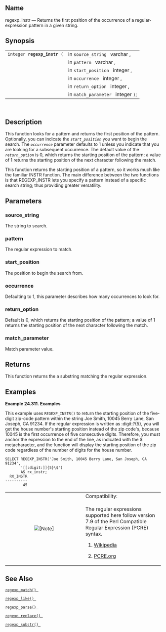 <div>

<div>

</div>

<div>

## Name

regexp_instr — Returns the first position of the occurrence of a
regular-expression pattern in a given string.

</div>

<div>

## Synopsis

<div>

|                                  |                                    |
|----------------------------------|------------------------------------|
| `integer `**`regexp_instr`**` (` | in `source_string ` varchar ,      |
|                                  | in `pattern ` varchar ,            |
|                                  | in `start_position ` integer ,     |
|                                  | in `occurrence ` integer ,         |
|                                  | in `return_option ` integer ,      |
|                                  | in `match_parameter ` integer `)`; |

<div>

 

</div>

</div>

</div>

<div>

## Description

This function looks for a pattern and returns the first position of the
pattern. Optionally, you can indicate the *`start_position`* you want to
begin the search. The *`occurrence`* parameter defaults to 1 unless you
indicate that you are looking for a subsequent occurrence. The default
value of the *`return_option`* is 0, which returns the starting position
of the pattern; a value of 1 returns the starting position of the next
character following the match.

This function returns the starting position of a pattern, so it works
much like the familiar INSTR function. The main difference between the
two functions is that REGEXP_INSTR lets you specify a pattern instead of
a specific search string; thus providing greater versatility.

</div>

<div>

## Parameters

<div>

### source_string

The string to search.

</div>

<div>

### pattern

The regular expression to match.

</div>

<div>

### start_position

The position to begin the search from.

</div>

<div>

### occurrence

Defaulting to 1, this parameter describes how many occurrences to look
for.

</div>

<div>

### return_option

Default is 0, which returns the starting position of the pattern; a
value of 1 returns the starting position of the next character following
the match.

</div>

<div>

### match_parameter

Match parameter value.

</div>

</div>

<div>

## Returns

This function returns the a substring matching the regular expression.

</div>

<div>

## Examples

<div>

**Example 24.311. Examples**

<div>

This example uses `REGEXP_INSTR()` to return the starting position of
the five-digit zip-code pattern within the string Joe Smith, 10045 Berry
Lane, San Joseph, CA 91234. If the regular expression is written as
:digit:?{5}, you will get the house number's starting position instead
of the zip code's, because 10045 is the first occurrence of five
consecutive digits. Therefore, you must anchor the expression to the end
of the line, as indicated with the \$ metacharacter, and the function
will display the starting position of the zip code regardless of the
number of digits for the house number.

``` programlisting
SELECT REGEXP_INSTR('Joe Smith, 10045 Berry Lane, San Joseph, CA 91234',
       '[[:digit:]]{5}\$')
       AS rx_instr;
  RX_INSTR
----------
        45
```

</div>

</div>

  

<div>

<table data-border="0" data-summary="Note: Compatibility:">
<colgroup>
<col style="width: 50%" />
<col style="width: 50%" />
</colgroup>
<tbody>
<tr class="odd">
<td rowspan="2" style="text-align: center;" data-valign="top"
width="25"><img src="images/note.png" alt="[Note]" /></td>
<td style="text-align: left;">Compatibility:</td>
</tr>
<tr class="even">
<td style="text-align: left;" data-valign="top"><p>The regular
expressions supported here follow version 7.9 of the Perl Compatible
Regular Expression (PCRE) syntax.</p>
<div>
<ol type="1">
<li><p><a
href="https://en.wikipedia.org/wiki/Perl_Compatible_Regular_Expressions"
class="ulink" target="_top">Wikipedia</a></p></li>
<li><p><a href="http://pcre.org/" class="ulink"
target="_top">PCRE.org</a></p></li>
</ol>
</div></td>
</tr>
</tbody>
</table>

</div>

</div>

<div>

## See Also

<a href="fn_regexp_match.html" class="link" title="regexp_match"><code
class="function">regexp_match() </code></a>

<a href="fn_regexp_like.html" class="link" title="regexp_like"><code
class="function">regexp_like() </code></a>

<a href="fn_regexp_parse.html" class="link" title="regexp_parse"><code
class="function">regexp_parse() </code></a>

<a href="fn_regexp_replace.html" class="link"
title="regexp_replace"><code
class="function">regexp_replace() </code></a>

<a href="fn_regexp_substr.html" class="link" title="regexp_substr"><code
class="function">regexp_substr() </code></a>

</div>

</div>
